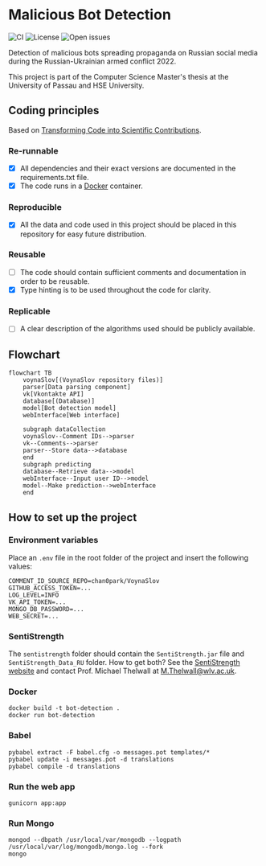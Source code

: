 # Malicious Bot Detection
![CI](https://github.com/lerastromtsova/Malicious-Bot-Detection/actions/workflows/ci-workflow.yml/badge.svg)
![License](https://img.shields.io/github/license/lerastromtsova/malicious-bot-detection)
![Open issues](https://img.shields.io/github/issues-raw/lerastromtsova/malicious-bot-detection)

Detection of malicious bots spreading propaganda on Russian social media during the Russian-Ukrainian armed conflict 2022.

This project is part of the Computer Science Master's thesis at the University of Passau and HSE University.

## Coding principles
Based on [Transforming Code into Scientific Contributions](https://www.frontiersin.org/articles/10.3389/fninf.2017.00069/full#:~:text=Scientific%20code%20is%20different%20from,are%20often%20overlooked%20in%20practice.). 
### Re-runnable
- [x] All dependencies and their exact versions are documented in the requirements.txt file.
- [x] The code runs in a [Docker](https://hub.docker.com/_/python/) container.

### Reproducible
- [x] All the data and code used in this project should be placed in this repository for easy future distribution.

### Reusable
- [ ] The code should contain sufficient comments and documentation in order to be reusable. 
- [x] Type hinting is to be used throughout the code for clarity.

### Replicable
- [ ] A clear description of the algorithms used should be publicly available.

## Flowchart
```mermaid
flowchart TB
    voynaSlov[(VoynaSlov repository files)]
    parser[Data parsing component]
    vk[Vkontakte API]
    database[(Database)]
    model[Bot detection model]
    webInterface[Web interface]
    
    subgraph dataCollection
    voynaSlov--Comment IDs-->parser
    vk--Comments-->parser
    parser--Store data-->database
    end
    subgraph predicting
    database--Retrieve data-->model
    webInterface--Input user ID-->model
    model--Make prediction-->webInterface
    end
```

## How to set up the project

### Environment variables

Place an `.env` file in the root folder of the project and insert the following values:
```
COMMENT_ID_SOURCE_REPO=chan0park/VoynaSlov
GITHUB_ACCESS_TOKEN=...
LOG_LEVEL=INFO
VK_API_TOKEN=...
MONGO_DB_PASSWORD=...
WEB_SECRET=...
```

### SentiStrength
The `sentistrength` folder should contain the `SentiStrength.jar` file and `SentiStrength_Data_RU` folder. How to get both? See the [SentiStrength website](http://sentistrength.wlv.ac.uk/) and contact Prof. Michael Thelwall at M.Thelwall@wlv.ac.uk. 

### Docker
```commandline
docker build -t bot-detection .
docker run bot-detection
```

### Babel
```commandline
pybabel extract -F babel.cfg -o messages.pot templates/*
pybabel update -i messages.pot -d translations
pybabel compile -d translations
```

### Run the web app
```commandline
gunicorn app:app
```

### Run Mongo
```commandline
mongod --dbpath /usr/local/var/mongodb --logpath /usr/local/var/log/mongodb/mongo.log --fork
mongo
```
